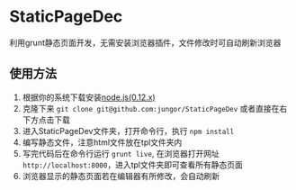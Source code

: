 # StaticPageDec
利用grunt静态页面开发，无需安装浏览器插件，文件修改时可自动刷新浏览器

## 使用方法

1. 根据你的系统下载安装[node.js(0.12.x)](https://nodejs.org/download/)
2. 克隆下来 `git clone git@github.com:jungor/StaticPageDev` 或者直接在右下方点击下载
3. 进入StaticPageDev文件夹，打开命令行，执行 `npm install`
4. 编写静态文件，注意html文件放在tpl文件夹内
5. 写完代码后在命令行运行 `grunt live`, 在浏览器打开网址 `http://localhost:8000`，进入tpl文件夹即可查看所有静态页面
6. 浏览器显示的静态页面若在编辑器有所修改，会自动刷新
